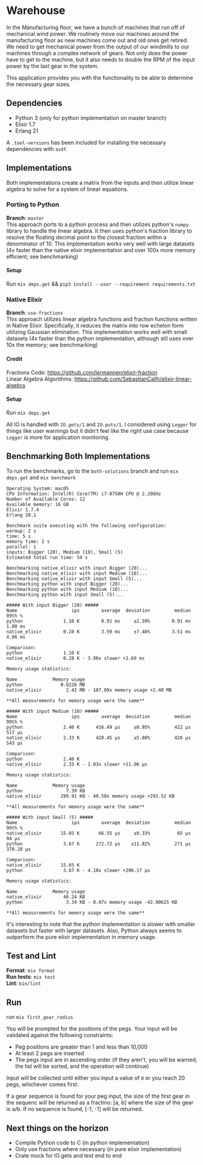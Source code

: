 # Warehouse

In the Manufacturing floor, we have a bunch of machines that run off of mechanical
wind power. We routinely move our machines around the manufacturing floor as new
machines come out and old ones get retired. We need to get mechanical power from the
output of our windmills to our machines through a complex network of gears. Not only does
the power have to get to the machine, but it also needs to double the RPM of the input
power by the last gear in the system.

This application provides you with the functionality to be able to determine the necessary gear sizes.

## Dependencies
* Python 3 (only for python implementation on master branch)
* Elixir 1.7
* Erlang 21

A `.tool-versions` has been included for installing the necessary dependencies with `asdf`.


## Implementations
Both implementations create a matrix from the inputs and then utilize linear algebra to solve for a system of linear equations. 

### Porting to Python
**Branch**: `master` <br />
This approach ports to a python process and then utilizes python's `numpy` library to handle the linear algebra. It then uses python's
fraction library to resolve the floating decimal point to the closest fraction within a denominator of 10.
This implementation works very well with large datasets (4x faster than the native elixir implementation and over 100x more memory efficient; see benchmarking)

#### Setup

Run `mix deps.get` && `pip3 install --user --requirement requirements.txt` 

### Native Elixir
**Branch**: `use-fractions` <br />
This approach utilizes linear algebra functions and fraction functions written in Native Elixir.
Specifically, it reduces the matrix into row echelon form utilizing Gaussian elimination.
This implementation works well with small datasets (4x faster than the python implementation, although stil uses over 10x the memory; see benchmarking)

#### Credit
Fractions Code: https://github.com/lermannen/elixir-fraction <br />
Linear Algebra Algorithms: https://github.com/SebastianCallh/elixir-linear-algebra

#### Setup

Run `mix deps.get`

All IO is handled with `IO.gets/1` and `IO.puts/1`. I considered using `Logger` for things like user warnings but it didn't feel like the right use case because
`Logger` is more for application monitoring. 

## Benchmarking Both Implementations
To run the benchmarks, go to the `both-solutions` branch and run `mix deps.get` and `mix benchmark`

```
Operating System: macOS
CPU Information: Intel(R) Core(TM) i7-8750H CPU @ 2.20GHz
Number of Available Cores: 12
Available memory: 16 GB
Elixir 1.7.4
Erlang 20.1

Benchmark suite executing with the following configuration:
warmup: 2 s
time: 5 s
memory time: 2 s
parallel: 1
inputs: Bigger (20), Medium (10), Small (5)
Estimated total run time: 54 s

Benchmarking native_elixir with input Bigger (20)...
Benchmarking native_elixir with input Medium (10)...
Benchmarking native_elixir with input Small (5)...
Benchmarking python with input Bigger (20)...
Benchmarking python with input Medium (10)...
Benchmarking python with input Small (5)...

##### With input Bigger (20) #####
Name                    ips        average  deviation         median         99th %
python               1.10 K        0.91 ms     ±2.59%        0.91 ms        1.00 ms
native_elixir        0.28 K        3.59 ms     ±7.48%        3.51 ms        4.86 ms

Comparison:
python               1.10 K
native_elixir        0.28 K - 3.96x slower +2.69 ms

Memory usage statistics:

Name             Memory usage
python              0.0226 MB
native_elixir         2.42 MB - 107.09x memory usage +2.40 MB

**All measurements for memory usage were the same**

##### With input Medium (10) #####
Name                    ips        average  deviation         median         99th %
python               2.40 K      416.49 μs     ±8.95%         422 μs         517 μs
native_elixir        2.33 K      428.45 μs     ±5.80%         420 μs         543 μs

Comparison:
python               2.40 K
native_elixir        2.33 K - 1.03x slower +11.96 μs

Memory usage statistics:

Name             Memory usage
python                7.39 KB
native_elixir       299.91 KB - 40.58x memory usage +292.52 KB

**All measurements for memory usage were the same**

##### With input Small (5) #####
Name                    ips        average  deviation         median         99th %
native_elixir       15.03 K       66.55 μs     ±9.33%          65 μs          94 μs
python               3.67 K      272.72 μs    ±11.82%         271 μs      370.28 μs

Comparison:
native_elixir       15.03 K
python               3.67 K - 4.10x slower +206.17 μs

Memory usage statistics:

Name             Memory usage
native_elixir        46.24 KB
python                3.34 KB - 0.07x memory usage -42.90625 KB

**All measurements for memory usage were the same**
```

It's interesting to note that the python implementation is slower with smaller datasets but faster with larger datasets.
Also, Python always seems to outperform the pure elixir implementation in memory usage.

## Test and Lint
**Format**: `mix format`<br />
**Run tests**: `mix test`<br />
**Lint**: `bin/lint`<br />

## Run
run `mix first_gear_radius`

You will be prompted for the positions of the pegs. Your input will be validated against the following constraints:
* Peg positions are greater than 1 and less than 10,000
* At least 2 pegs are inserted
* The pegs input are in ascending order (if they aren't, you will be warned, the list will be sorted, and the operation will continue)

Input will be collected until either you input a value of `0` or you reach 20 pegs, whichever comes first.

If a gear sequence is found for your peg input, the size of the first gear in the sequenc will be returned as a fractino: [a, b] where the size of the gear is a/b.
If no sequence is found, [-1, -1] will be returned.

## Next things on the horizon
* Compile Python code to C (in python implementation)
* Only use fractions where necessary (in pure elixir implementation)
* Crate mock for IO.gets and test end to end
